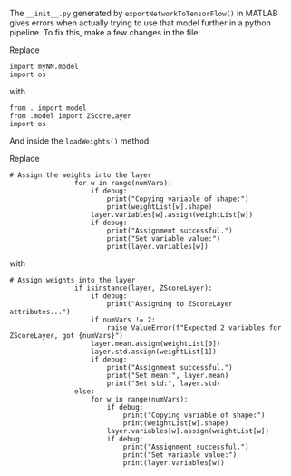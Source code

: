 The `__init__.py` generated by `exportNetworkToTensorFlow()` in MATLAB gives errors when actually trying to use that model further in a python pipeline.
To fix this, make a few changes in the file:

Replace
```
import myNN.model
import os
```
with
```
from . import model
from .model import ZScoreLayer
import os
```

And inside the `loadWeights()` method:

Replace
```
# Assign the weights into the layer
                for w in range(numVars):
                    if debug:
                        print("Copying variable of shape:")
                        print(weightList[w].shape)
                    layer.variables[w].assign(weightList[w])
                    if debug:
                        print("Assignment successful.")
                        print("Set variable value:")
                        print(layer.variables[w])
```
with
```
# Assign weights into the layer
                if isinstance(layer, ZScoreLayer):
                    if debug:
                        print("Assigning to ZScoreLayer attributes...")
                    if numVars != 2:
                        raise ValueError(f"Expected 2 variables for ZScoreLayer, got {numVars}")
                    layer.mean.assign(weightList[0])
                    layer.std.assign(weightList[1])
                    if debug:
                        print("Assignment successful.")
                        print("Set mean:", layer.mean)
                        print("Set std:", layer.std)
                else:
                    for w in range(numVars):
                        if debug:
                            print("Copying variable of shape:")
                            print(weightList[w].shape)
                        layer.variables[w].assign(weightList[w])
                        if debug:
                            print("Assignment successful.")
                            print("Set variable value:")
                            print(layer.variables[w])
```
